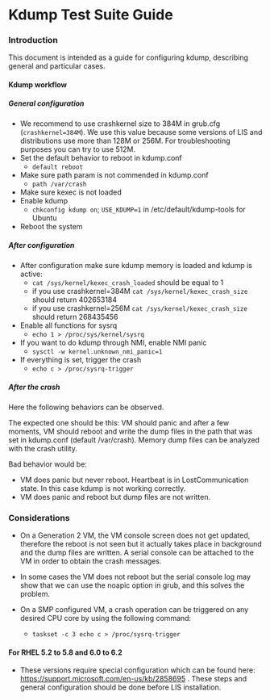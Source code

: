 # Kdump Test Suite Guide

### Introduction
This document is intended as a guide for configuring kdump, describing general and particular cases.

#### Kdump workflow

##### General configuration

  - We recommend to use crashkernel size to 384M in grub.cfg (`crashkernel=384M`). We use this value because some versions of LIS and distributions use more than 128M or 256M.
  For troubleshooting purposes you can try to use 512M.
  - Set the default behavior to reboot in kdump.conf
    + `default reboot`
  - Make sure path param is not commended in kdump.conf
    + `path /var/crash`
  - Make sure kexec is not loaded
  - Enable kdump
    + `chkconfig kdump on`; `USE_KDUMP=1` in /etc/default/kdump-tools for Ubuntu
  - Reboot the system

##### After configuration

  - After configuration make sure kdump memory is loaded and kdump is active:
    + `cat /sys/kernel/kexec_crash_loaded` should be equal to 1
    +  if you use crashkernel=384M `cat /sys/kernel/kexec_crash_size` should return 402653184
    +  if you use crashkernel=256M `cat /sys/kernel/kexec_crash_size` should return 268435456
  - Enable all functions for sysrq
    + `echo 1 > /proc/sys/kernel/sysrq`
  - If you want to do kdump through NMI, enable NMI panic
    + `sysctl -w kernel.unknown_nmi_panic=1`
  - If everything is set, trigger the crash
    + `echo c > /proc/sysrq-trigger`
  
##### After the crash

Here the following behaviors can be observed.

The expected one should be this: VM should panic and after a few moments, VM should reboot and write the dump files in the path that was set in kdump.conf (default /var/crash). Memory dump files can be analyzed with the crash utility.

Bad behavior would be: 
  - VM does panic but never reboot. Heartbeat is in LostCommunication state. In this case kdump is not working correctly.
  - VM does panic and reboot but dump files are not written.

### Considerations

- On a Generation 2 VM, the VM console screen does not get updated, therefore the reboot is not seen but it actually takes place in background and the dump files are written. A serial console can be attached to the VM in order to obtain the crash messages.

- In some cases the VM does not reboot but the serial console log may show that we can use the noapic option in grub, and this solves the problem.

- On a SMP configured VM, a crash operation can be triggered on any desired CPU core by using the following command:
  + `taskset -c 3 echo c > /proc/sysrq-trigger`

#### For RHEL 5.2 to 5.8 and 6.0 to 6.2
  - These versions require special configuration which can be found here: https://support.microsoft.com/en-us/kb/2858695 . These steps and general configuration should be done before LIS installation.
